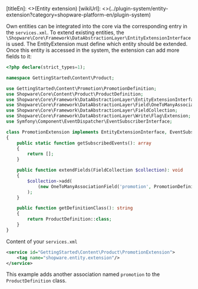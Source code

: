 [titleEn]: <>(Entity extension)
[wikiUrl]: <>(../plugin-system/entity-extension?category=shopware-platform-en/plugin-system)

Own entities can be integrated into the core via the corresponding entry in the `services.xml`.
To extend existing entities, the `\Shopware\Core\Framework\DataAbstractionLayer\EntityExtensionInterface` is used.
The EntityExtension must define which entity should be extended. 
Once this entity is accessed in the system, the extension can add more fields to it:
```php
<?php declare(strict_types=1);

namespace GettingStarted\Content\Product;

use GettingStarted\Content\Promotion\PromotionDefinition;
use Shopware\Core\Content\Product\ProductDefinition;
use Shopware\Core\Framework\DataAbstractionLayer\EntityExtensionInterface;
use Shopware\Core\Framework\DataAbstractionLayer\Field\OneToManyAssociationField;
use Shopware\Core\Framework\DataAbstractionLayer\FieldCollection;
use Shopware\Core\Framework\DataAbstractionLayer\Write\Flag\Extension;
use Symfony\Component\EventDispatcher\EventSubscriberInterface;

class PromotionExtension implements EntityExtensionInterface, EventSubscriberInterface
{
    public static function getSubscribedEvents(): array
    {
        return [];
    }

    public function extendFields(FieldCollection $collection): void
    {
        $collection->add(
            (new OneToManyAssociationField('promotion', PromotionDefinition::class, 'product_id', true))->addFlags(new Extension())
        );
    }

    public function getDefinitionClass(): string
    {
        return ProductDefinition::class;
    }
}
```
Content of your `services.xml`
```xml
<service id="GettingStarted\Content\Product\PromotionExtension">
    <tag name="shopware.entity.extension"/>
</service>
```

This example adds another association named `promotion` to the `ProductDefinition` class.
